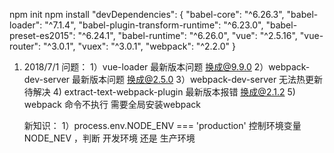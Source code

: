 npm init
npm install
    "devDependencies": {
      "babel-core": "^6.26.3",
      "babel-loader": "^7.1.4",
      "babel-plugin-transform-runtime": "^6.23.0",
      "babel-preset-es2015": "^6.24.1",
      "babel-runtime": "^6.26.0",
      "vue": "^2.5.16",
      "vue-router": "^3.0.1",
      "vuex": "^3.0.1",
      "webpack": "^2.2.0"
    }

1. 2018/7/1
    问题：
        1）vue-loader 最新版本问题  换成@9.9.0
        2）webpack-dev-server 最新版本问题  换成@2.5.0
        3）webpack-dev-server 无法热更新  待解决
        4) extract-text-webpack-plugin 最新版本报错  换成@2.1.2
        5) webpack 命令不执行  需要全局安装webpack

    新知识：
        1）process.env.NODE_ENV === 'production'  控制环境变量 NODE_NEV ，判断 开发环境 还是 生产环境
